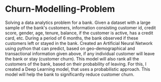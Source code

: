# Churn-Modelling-Problem
Solving a data analytics problem for a bank. Given a dataset with a large sample of the bank's customers, information consisting customer id, credit score, gender, age, tenure, balance, if the customer is active, has a credit card, etc. During a period of 6 months, the bank observed if these customers left or stayed in the bank.   Created an Artificial Neural Network using python that can predict, based on geo-demographical and transactional information given above, if any individual customer will leave the bank or stay (customer churn). This model will also rank all the customers of the bank, based on their probability of leaving. For this, I created a Deep Learning model, that uses a probabilistic approach. This model will help the bank to significantly reduce customer churn.
